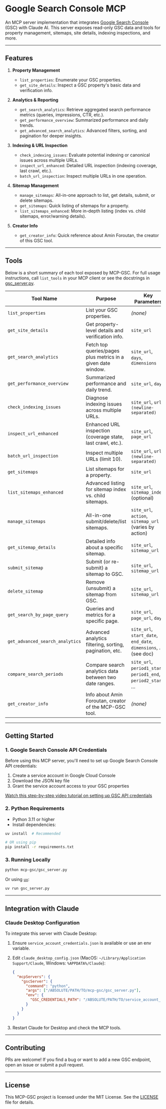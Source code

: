 # Google Search Console MCP

An MCP server implementation that integrates [Google Search Console](https://search.google.com/search-console/about) (GSC) with Claude AI. This server exposes read-only GSC data and tools for property management, sitemaps, site details, indexing inspections, and more.

---

## Features

1. **Property Management**  
   - `list_properties`: Enumerate your GSC properties.  
   - `get_site_details`: Inspect a GSC property's basic data and verification info.

2. **Analytics & Reporting**  
   - `get_search_analytics`: Retrieve aggregated search performance metrics (queries, impressions, CTR, etc.).  
   - `get_performance_overview`: Summarized performance and daily trends.  
   - `get_advanced_search_analytics`: Advanced filters, sorting, and pagination for deeper insights.  

3. **Indexing & URL Inspection**  
   - `check_indexing_issues`: Evaluate potential indexing or canonical issues across multiple URLs.  
   - `inspect_url_enhanced`: Detailed URL inspection (indexing coverage, last crawl, etc.).  
   - `batch_url_inspection`: Inspect multiple URLs in one operation.

4. **Sitemap Management**  
   - `manage_sitemaps`: All-in-one approach to list, get details, submit, or delete sitemaps.  
   - `get_sitemaps`: Quick listing of sitemaps for a property.  
   - `list_sitemaps_enhanced`: More in-depth listing (index vs. child sitemaps, error/warning details).

5. **Creator Info**  
   - `get_creator_info`: Quick reference about Amin Foroutan, the creator of this GSC tool.

---

## Tools

Below is a short summary of each tool exposed by MCP-GSC. For full usage instructions, call `list_tools` in your MCP client or see the docstrings in [gsc_server.py](gsc_server.py).

| **Tool Name**                   | **Purpose**                                                   | **Key Parameters**                                                 |
|---------------------------------|---------------------------------------------------------------|---------------------------------------------------------------------|
| `list_properties`               | List your GSC properties.                                    | *(none)*                                                            |
| `get_site_details`              | Get property-level details and verification info.            | `site_url`                                                          |
| `get_search_analytics`          | Fetch top queries/pages plus metrics in a given date window. | `site_url`, `days`, `dimensions`                                    |
| `get_performance_overview`      | Summarized performance and daily trend.                      | `site_url`, `days`                                                 |
| `check_indexing_issues`         | Diagnose indexing issues across multiple URLs.               | `site_url`, `urls (newline-separated)`                              |
| `inspect_url_enhanced`          | Enhanced URL inspection (coverage state, last crawl, etc.).  | `site_url`, `page_url`                                              |
| `batch_url_inspection`          | Inspect multiple URLs (limit 10).                            | `site_url`, `urls (newline-separated)`                              |
| `get_sitemaps`                  | List sitemaps for a property.                                | `site_url`                                                          |
| `list_sitemaps_enhanced`        | Advanced listing for sitemap index vs. child sitemaps.       | `site_url`, `sitemap_index` (optional)                              |
| `manage_sitemaps`               | All-in-one submit/delete/list sitemaps.                      | `site_url`, `action`, `sitemap_url` (varies by action)              |
| `get_sitemap_details`           | Detailed info about a specific sitemap.                      | `site_url`, `sitemap_url`                                           |
| `submit_sitemap`                | Submit (or re-submit) a sitemap to GSC.                      | `site_url`, `sitemap_url`                                           |
| `delete_sitemap`                | Remove (unsubmit) a sitemap from GSC.                        | `site_url`, `sitemap_url`                                           |
| `get_search_by_page_query`      | Queries and metrics for a specific page.                     | `site_url`, `page_url`, `days`                                      |
| `get_advanced_search_analytics` | Advanced analytics filtering, sorting, pagination, etc.      | `site_url`, `start_date`, `end_date`, `dimensions`, … (see doc)     |
| `compare_search_periods`        | Compare search analytics data between two date ranges.       | `site_url`, `period1_start`, `period1_end`, `period2_start`, …      |
| `get_creator_info`              | Info about Amin Foroutan, creator of the MCP-GSC tool.       | *(none)*                                                            |

---

## Getting Started

### 1. Google Search Console API Credentials

Before using this MCP server, you'll need to set up Google Search Console API credentials:

1. Create a service account in Google Cloud Console
2. Download the JSON key file
3. Grant the service account access to your GSC properties

[Watch this step-by-step video tutorial on setting up GSC API credentials](https://www.youtube.com/watch?v=YOUR_VIDEO_ID_HERE)

### 2. Python Requirements

- Python 3.11 or higher
- Install dependencies:

```bash
uv install  # Recommended

# OR using pip
pip install -r requirements.txt
```

### 3. Running Locally

```bash
python mcp-gsc/gsc_server.py
```

Or using [`uv`](https://astral.sh/uv/):

```bash
uv run gsc_server.py
```

---

## Integration with Claude

### Claude Desktop Configuration

To integrate this server with Claude Desktop:

1. Ensure `service_account_credentials.json` is available or use an env variable.
2. Edit `claude_desktop_config.json` (MacOS: `~/Library/Application Support/Claude`, Windows: `%APPDATA%/Claude`):

   ```json
   {
     "mcpServers": {
       "gscServer": {
         "command": "python",
         "args": ["/ABSOLUTE/PATH/TO/mcp-gsc/gsc_server.py"],
         "env": {
           "GSC_CREDENTIALS_PATH": "/ABSOLUTE/PATH/TO/service_account_credentials.json"
         }
       }
     }
   }
   ```

3. Restart Claude for Desktop and check the MCP tools.

---

## Contributing

PRs are welcome! If you find a bug or want to add a new GSC endpoint, open an issue or submit a pull request.

---

## License

This MCP-GSC project is licensed under the MIT License. See the [LICENSE](LICENSE) file for details.
